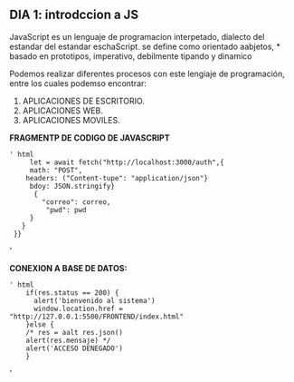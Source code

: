 ## DIA 1: introdccion a JS

JavaScript es un lenguaje de programacion interpetado, dialecto del estandar del estandar eschaScript. se define como orientado aabjetos, * basado en prototipos, imperativo, debilmente tipando y dinamico

Podemos realizar diferentes procesos con este lengiaje de programación, entre los cuales podemso encontrar:

1. APLICACIONES DE ESCRITORIO.
2. APLICACIONES WEB.
3. APLICACIONES MOVILES.


**FRAGMENTP DE CODIGO DE JAVASCRIPT**

    ' html
         let = await fetch("http://localhost:3000/auth",{
         math: "POST",
        headers: ("Content-tupe": "application/json"}
         bdoy: JSON.stringify}
          {
            "correo": correo,
             "pwd": pwd
         }
       }
     }}
   '



**CONEXION A BASE DE DATOS:**

    ' html
        if(res.status == 200) {
          alert('bienvenido al sistema')
          window.location.href = "http://127.0.0.1:5500/FRONTEND/index.html"
        }else {
        /* res = aalt res.json()
        alert(res.mensaje) */
        alert('ACCESO DENEGADO')
        }
   '
   

